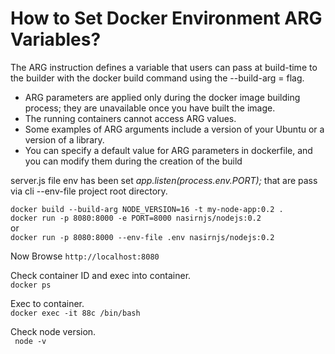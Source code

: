 # How to Set Docker Environment ARG Variables?

The ARG instruction defines a variable that users can pass at build-time to the builder with the docker build command using the --build-arg <varname>=<value> flag.
- ARG parameters are applied only during the docker image building process; they are unavailable once you have built the image.
- The running containers cannot access ARG values.
- Some examples of ARG arguments include a version of your Ubuntu or a version of a library.
- You can specify a default value for ARG parameters in dockerfile, and you can modify them during the creation of the build

server.js file env has been set *app.listen(process.env.PORT);* that are pass via cli --env-file project root directory.

`docker build --build-arg NODE_VERSION=16 -t my-node-app:0.2 .`\
`docker run -p 8080:8000 -e PORT=8000 nasirnjs/nodejs:0.2`\
or\
`docker run -p 8080:8000 --env-file .env nasirnjs/nodejs:0.2`


Now Browse `http://localhost:8080`

Check container ID and exec into container.\
`docker ps`

Exec to container.\
`docker exec -it 88c /bin/bash`

Check node version.\
` node -v`